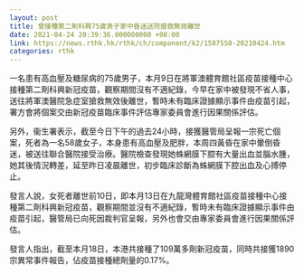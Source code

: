 ```yaml
---
layout: post
title: 曾接種第二劑科興75歲男子家中昏迷送院搶救無效離世
date: 2021-04-24 20:39:36.000000000 +08:00
link: https://news.rthk.hk/rthk/ch/component/k2/1587550-20210424.htm
categories: rthk
---
```


一名患有高血壓及糖尿病的75歲男子，本月9日在將軍澳體育館社區疫苗接種中心接種第二劑科興新冠疫苗，觀察期間沒有不適紀錄，今早在家中被發現不省人事，送往將軍澳醫院急症室搶救無效後離世，暫時未有臨床證據顯示事件由疫苗引起，署方會將個案交由新冠疫苗臨床事件評估專家委員會進行因果關係評估。

另外，衞生署表示，截至今日下午的過去24小時，接獲醫管局呈報一宗死亡個案，死者為一名58歲女子，本身患有高血壓及肥胖，本周四黃昏在家中暈倒昏迷，被送往聯合醫院接受治療。醫院檢查發現她蛛網膜下腔有大量出血並腦水腫，她其後情況轉差，延至昨日凌晨離世，初步臨床診斷為蛛網膜下腔出血及心搏停止。

發言人說，女死者離世前10日，即本月13日在九龍灣體育館社區疫苗接種中心接種第二劑科興新冠疫苗，觀察期間並沒有不適紀錄，暫時未有臨床證據顯示事件由疫苗引起，醫管局已向死因裁判官呈報，另外也會交由專家委員會進行因果關係評估。

發言人指出，截至本月18日，本港共接種了109萬多劑新冠疫苗，同時共接獲1890宗異常事件報告，佔疫苗接種總劑量的0.17%。
